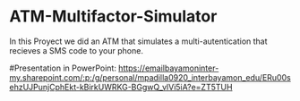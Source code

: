 # ATM-Multifactor-Simulator
In this Proyect we did an ATM that simulates a multi-autentication that recieves a SMS code to your phone.

#Presentation in PowerPoint:
https://emailbayamoninter-my.sharepoint.com/:p:/g/personal/mpadilla0920_interbayamon_edu/ERu00sehzUJPunjCphEkt-kBirkUWRKG-BGgwQ_vlVi5iA?e=ZT5TUH
